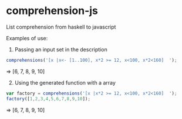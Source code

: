 # comprehension-js
List comprehension from haskell to javascript


Examples of use:

1. Passing an input set in the description
```javascript
comprehensions('[x |x<- [1..100], x*2 >= 12, x<100, x*2<160]  ');
```
=> [6, 7, 8, 9, 10]

2. Using the generated function with a array
```javascript
var factory = comprehensions('[x |x*2 >= 12, x<100, x*2<160]  ');
factory([1,2,3,4,5,6,7,8,9,10]);
```
=> [6, 7, 8, 9, 10]
